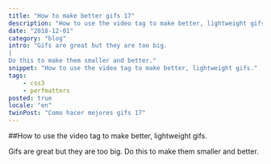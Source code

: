 ```yaml
---
title: "How to make better gifs 17"
description: "How to use the video tag to make better, lightweight gifs."
date: "2018-12-01"
category: "blog"
intro: "Gifs are great but they are too big.
|
Do this to make them smaller and better."
snippet: "How to use the video tag to make better, lightweight gifs."
tags:
    - css3
    - perfmatters
posted: true
locale: "en"
twinPost: "Como hacer mejores gifs 17"
---
```


##How to use the video tag to make better, lightweight gifs.

Gifs are great but they are too big. Do this to make them smaller and better.